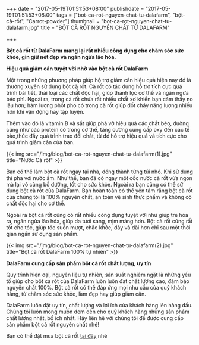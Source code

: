 +++
date = "2017-05-19T01:51:53+08:00"
publishdate = "2017-05-19T01:51:53+08:00"
tags = ["bot-ca-rot-nguyen-chat-tu-dalafarm", "bột-cà-rốt", "Carrot-powder"]
thumbnail = "bot-ca-rot-nguyen-chat-tu-dalafarm.jpg"
title = "BỘT CÀ RỐT NGUYÊN CHẤT TỪ DALAFARM"

+++
 
**Bột cà rốt từ DalaFarm mang lại rất nhiều công dụng cho chăm sóc sức khỏe, gìn giữ nét đẹp và ngăn ngừa lão hóa.**

**Hiệu quả giảm cân tuyệt vời nhờ vào bột cà rốt DalaFarm**

Một trong những phương pháp giúp hộ trợ giảm cân hiệu quả hiện nay đó là thường xuyên sử dụng bột cà rốt. Cà rốt có tác dụng hỗ trợ tích cực quá trình bài tiết, thải loại các chất độc hại, giúp thanh lọc cơ thể và ngăn ngừa béo phì. Ngoài ra, trong cà rốt chứa rất nhiều chất xơ khiến bạn cảm thấy no lâu hơn; hàm lượng phốt pho có trong cà rốt giúp đốt cháy năng lượng nhiều hơn khi vận động hay tập luyện.

Thêm vào đó là vitamin B và sắt giúp phá vỡ hiệu quả các chất béo, đường cũng như các protein có trong cơ thể, tăng cường cung cấp oxy đến các tế bào,thúc đẩy quá trình trao đổi chất, từ đó hỗ trợ hiệu quả và tích cực cho quá trình giảm cân của bạn. 

{{< img src="/img/blog/bot-ca-rot-nguyen-chat-tu-dalafarm(1).jpg" title="Nước Cà rốt" >}}

Bạn có thể làm bột cà rốt ngay tại nhà, đóng thành từng túi nhỏ. Khi sử dụng thi pha với nước ấm. Như thế, bạn đã có ngay một cốc nước cà rốt vừa ngon mà lại vô cùng bổ dưỡng, tốt cho sức khỏe. Ngoài ra bạn cũng có thể sử dụng bột cà rốt của DalaFarm. Bạn hoàn toàn có thể yên tâm rằng bột cà rốt của chúng tôi là 100% nguyên chất, an toàn vệ sinh thực phẩm và không có chất độc hại cho cơ thể.

Ngoài ra bột cà rốt cũng có rất nhiều công dụng tuyệt vời như giúp trẻ hóa ra, ngăn ngừa lão hóa, giúp da tươi sang, mịm màng hơn. Bột cà rốt cũng rất tốt cho tóc, giúp tóc suôn mượt, chắc khỏe, dày và dài hơn chỉ sau một thời gian ngắn sử dụng sản phẩm.

{{< img src="/img/blog/bot-ca-rot-nguyen-chat-tu-dalafarm(2).jpg" title="Bột cà rốt DalaFarm 100% tự nhiên" >}}

**DalaFarm cung cấp sản phẩm bột cà rốt chất lượng, uy tín**

Quy trình hiện đại, nguyên liệu tự nhiên, sản suất nghiêm ngặt là những yếu tố giúp cho bột cà rốt của DalaFarm luôn luôn đạt chất lượng cao, đảm bảo nguyên chất 100%. Bột cà rốt có thể đáp ứng mọi nhu cầu của quý khách hàng, từ chăm sóc sức khỏe, làm đẹp hay giúp giảm cân.  

DalaFarm luôn đặt uy tín, chất lượng và lợi ích của khách hàng lên hàng đầu. Chúng tôi luôn mong muốn đem đến cho quý khách hàng những sản phẩm chất lượng nhất, bổ ích nhất. Hãy liên hệ với chúng tôi để được cung cấp sản phẩm bột cà rốt nguyên chất nhé!

Bạn có thể đặt mua bột cà rốt [tại đây](/san-pham/bột-cà-rốt-50g/) nhé

